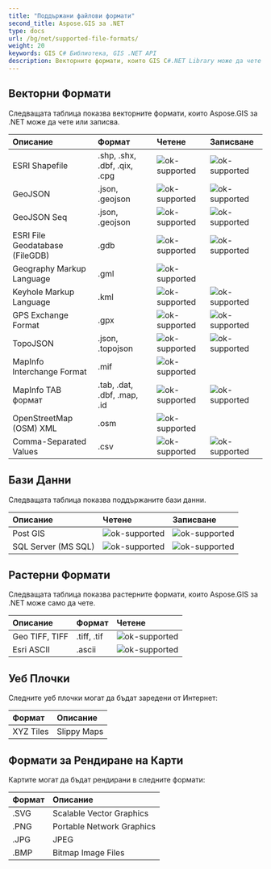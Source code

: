 ```yaml
---
title: "Поддържани файлови формати"
second_title: Aspose.GIS за .NET
type: docs
url: /bg/net/supported-file-formats/
weight: 20
keywords: GIS C# Библиотека, GIS .NET API
description: Векторните формати, които GIS C#.NET Library може да чете или записва, включват ESRI Shapefile, GeoJSON, TopoJSON, Keyhole Markup Language, GPS Exchange Format, OpenStreetMap (OSM) XML и поддържа файлови формати като .shp, .shx, .dbf, .geojson, .gdb, .gml, .kml, .mif, .osm. 
---
```


## **Векторни Формати**
Следващата таблица показва векторните формати, които Aspose.GIS за .NET може да чете или записва.



|**Описание**|**Формат**|**Четене**|**Записване**|
| :- | :- | :- | :- |
|ESRI Shapefile|.shp, .shx, .dbf, .qix, .cpg|![ok-supported](ok.png)|![ok-supported](ok.png)|
|GeoJSON|.json, .geojson|![ok-supported](ok.png)|![ok-supported](ok.png)|
|GeoJSON Seq|.json, .geojson|![ok-supported](ok.png)|![ok-supported](ok.png)|
|ESRI File Geodatabase (FileGDB)|.gdb|![ok-supported](ok.png)|![ok-supported](ok.png)|
|Geography Markup Language|.gml|![ok-supported](ok.png)| |
|Keyhole Markup Language|.kml|![ok-supported](ok.png)|![ok-supported](ok.png)|
|GPS Exchange Format|.gpx|![ok-supported](ok.png)|![ok-supported](ok.png)|
|TopoJSON|.json, .topojson|![ok-supported](ok.png)|![ok-supported](ok.png)|
|MapInfo Interchange Format|.mif|![ok-supported](ok.png)| |
|MapInfo TAB формат|.tab, .dat, .dbf, .map, .id|![ok-supported](ok.png)|![ok-supported](ok.png)|
|OpenStreetMap (OSM) XML|.osm|![ok-supported](ok.png)| |
|Comma-Separated Values|.csv|![ok-supported](ok.png)|![ok-supported](ok.png)|
## **Бази Данни**
Следващата таблица показва поддържаните бази данни.



|**Описание**|**Четене**|**Записване**|
| :- | :- | :- |
|Post GIS|![ok-supported](ok.png)|![ok-supported](ok.png)|
|SQL Server (MS SQL)|![ok-supported](ok.png)|![ok-supported](ok.png)|
## **Растерни Формати**
Следващата таблица показва растерните формати, които Aspose.GIS за .NET може само да чете.



|**Описание**|**Формат**|**Четене**|
| :- | :- | :- |
|Geo TIFF, TIFF|.tiff, .tif|![ok-supported](ok.png)|
|Esri ASCII|.ascii|![ok-supported](ok.png)|
## **Уеб Плочки**
Следните уеб плочки могат да бъдат заредени от Интернет:



|**Формат**|**Описание**|
| :- | :- |
|XYZ Tiles|Slippy Maps|


## **Формати за Рендиране на Карти**
Картите могат да бъдат рендирани в следните формати:



|**Формат**|**Описание**|
| :- | :- |
|.SVG|Scalable Vector Graphics|
|.PNG|Portable Network Graphics|
|.JPG|JPEG|
|.BMP|Bitmap Image Files|
